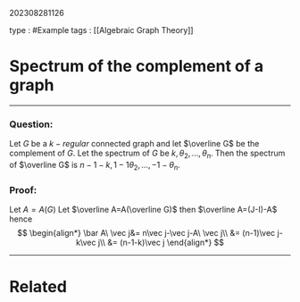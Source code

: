 202308281126

type : #Example
tags : [[Algebraic Graph Theory]]

#  Spectrum of the complement of a graph
---
### Question:
Let $G$ be a $k-regular$ connected graph and let $\overline G$ be the complement of $G$.
Let the spectrum of $G$ be $k,\theta_{2},\dots,\theta_{n}$. Then the spectrum of $\overline G$ is $n-1-k,1-1\theta_{2},\dots,-1-\theta_{n}$.

###  Proof:
Let $A=A(G)$
Let $\overline A=A(\overline G)$
then $\overline A=(J-I)-A$
hence 
$$
\begin{align*}
\bar A\ \vec j&= n\vec j-\vec j-A\ \vec j\\
&= (n-1)\vec j-k\vec j\\
&= (n-1-k)\vec j
\end{align*}
$$

---
# Related


